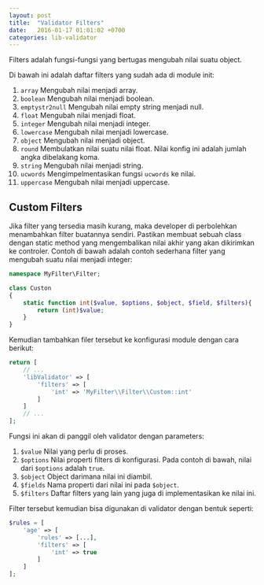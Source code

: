 ```yaml
---
layout: post
title:  "Validator Filters"
date:   2016-01-17 01:01:02 +0700
categories: lib-validator
---
```


Filters adalah fungsi-fungsi yang bertugas mengubah nilai suatu object.

Di bawah ini adalah daftar filters yang sudah ada di module init:

1. `array` Mengubah nilai menjadi array.
1. `boolean` Mengubah nilai menjadi boolean.
1. `emptystr2null` Mengubah nilai empty string menjadi null.
1. `float` Mengubah nilai menjadi float.
1. `integer` Mengubah nilai menjadi integer.
1. `lowercase` Mengubah nilai menjadi lowercase.
1. `object` Mengubah nilai menjadi object.
1. `round` Membulatkan nilai suatu nilai float. Nilai konfig ini adalah jumlah angka dibelakang koma.
1. `string` Mengubah nilai menjadi string.
1. `ucwords` Mengimpelmentasikan fungsi `ucwords` ke nilai.
1. `uppercase` Mengubah nilai menjadi uppercase.

## Custom Filters

Jika filter yang tersedia masih kurang, maka developer di perbolehkan
menambahkan filter buatannya sendiri. Pastikan membuat sebuah class dengan
static method yang mengembalikan nilai akhir yang akan dikirimkan ke 
controler. Contoh di bawah adalah contoh sederhana filter yang mengubah
suatu nilai menjadi integer:

```php
namespace MyFilter\Filter;

class Custon
{
    static function int($value, $options, $object, $field, $filters){
        return (int)$value;
    }
}
```

Kemudian tambahkan filer tersebut ke konfigurasi module dengan cara berikut:

```php
return [
    // ...
    'libValidator' => [
        'filters' => [
            'int' => 'MyFilter\\Filter\\Custom::int'
        ]
    ]
    // ...
];
```

Fungsi ini akan di panggil oleh validator dengan parameters:

1. `$value` Nilai yang perlu di proses.
1. `$options` Nilai properti filters di konfigurasi. Pada contoh di bawah,
nilai dari `$options` adalah `true`.
1. `$object` Object darimana nilai ini diambil.
1. `$fields` Nama properti dari nilai ini pada `$object`.
1. `$filters` Daftar filters yang lain yang juga di implementasikan
ke nilai ini.

Filter tersebut kemudian bisa digunakan di validator dengan bentuk seperti:

```php
$rules = [
    'age' => [
        'rules' => [...],
        'filters' => [
            'int' => true
        ]
    ]
];
```
